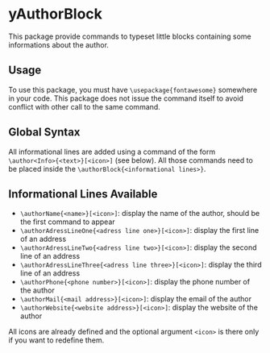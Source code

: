 # yAuthorBlock

This package provide commands to typeset little blocks containing some informations about the author.


## Usage

To use this package, you must have `\usepackage{fontawesome}` somewhere in your code.
This package does not issue the command itself to avoid conflict with other call to the same command.


## Global Syntax

All informational lines are added using a command of the form `\author<Info>{<text>}[<icon>]` (see below).
All those commands need to be placed inside the `\authorBlock{<informational lines>}`.

## Informational Lines Available

  - `\authorName{<name>}[<icon>]`: display the name of the author, should be the first command to appear
  - `\authorAdressLineOne{<adress line one>}[<icon>]`: display the first line of an address
  - `\authorAdressLineTwo{<adress line two>}[<icon>]`: display the second line of an address
  - `\authorAdressLineThree{<adress line three>}[<icon>]`: display the third line of an address
  - `\authorPhone{<phone number>}[<icon>]`: display the phone number of the author
  - `\authorMail{<mail address>}[<icon>]`: display the email of the author
  - `\authorWebsite{<website address>}[<icon>]`: display the website of the author

All icons are already defined and the optional argument `<icon>` is there only if you want to redefine them.
